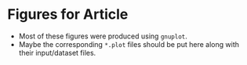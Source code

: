 # Figures for Article

 - Most of these figures were produced using `gnuplot`.
 - Maybe the corresponding `*.plot` files should be put here
   along with their input/dataset files.
